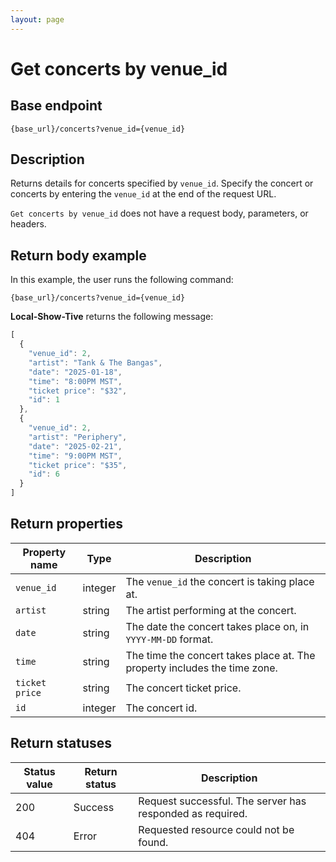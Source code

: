 ```yaml
---
layout: page
---
```


# Get concerts by venue_id

## Base endpoint

```shell
{base_url}/concerts?venue_id={venue_id}
```

## Description

Returns details for concerts specified by `venue_id`. Specify the concert or concerts by entering the `venue_id` at the end of the request URL.

`Get concerts by venue_id` does not have a request body, parameters, or headers.

## Return body example

In this example, the user runs the following command:

```shell
{base_url}/concerts?venue_id={venue_id}
```

**Local-Show-Tive** returns the following message:

```js
[
  {
    "venue_id": 2,
    "artist": "Tank & The Bangas",
    "date": "2025-01-18",
    "time": "8:00PM MST",
    "ticket price": "$32",
    "id": 1
  },
  {
    "venue_id": 2,
    "artist": "Periphery",
    "date": "2025-02-21",
    "time": "9:00PM MST",
    "ticket price": "$35",
    "id": 6
  }
]
```

## Return properties

| Property name | Type | Description |
| ------------- | ----------- | ----------- |
| `venue_id` | integer | The `venue_id` the concert is taking place at. |
| `artist` | string | The artist performing at the concert. |
| `date` | string | The date the concert takes place on, in `YYYY-MM-DD` format. |
| `time` | string | The time the concert takes place at. The property includes the time zone. |
| `ticket price` | string | The concert ticket price. |
| `id` | integer | The concert id. |


## Return statuses

| Status value | Return status | Description |
| ------------- | ----------- | ----------- |
| 200 | Success | Request successful. The server has responded as required. |
| 404 | Error | Requested resource could not be found. |